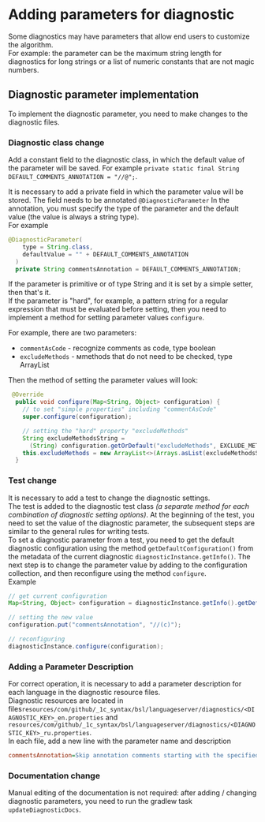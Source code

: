 # Adding parameters for diagnostic

Some diagnostics may have parameters that allow end users to customize the algorithm.  
For example: the parameter can be the maximum string length for diagnostics for long strings or a list of numeric constants that are not magic numbers.

## Diagnostic parameter implementation

To implement the diagnostic parameter, you need to make changes to the diagnostic files.

### Diagnostic class change

Add a constant field to the diagnostic class, in which the default value of the parameter will be saved. For example `private static final String DEFAULT_COMMENTS_ANNOTATION = "//@";`.

It is necessary to add a private field in which the parameter value will be stored. The field needs to be annotated `@DiagnosticParameter` In the annotation, you must specify the type of the parameter and the default value (the value is always a string type).  
For example

```java
@DiagnosticParameter(
    type = String.class,
    defaultValue = "" + DEFAULT_COMMENTS_ANNOTATION
  )
  private String commentsAnnotation = DEFAULT_COMMENTS_ANNOTATION;

```

If the parameter is primitive or of type String and it is set by a simple setter, then that's it.  
If the parameter is "hard", for example, a pattern string for a regular expression that must be evaluated before setting, then you need to implement a method for setting parameter values `configure`.

For example, there are two parameters:

- `commentAsCode` - recognize comments as code, type boolean
- `excludeMethods` - мmethods that do not need to be checked, type ArrayList

Then the method of setting the parameter values will look:

```java
 @Override
  public void configure(Map<String, Object> configuration) {
    // to set "simple properties" including "commentAsCode"
    super.configure(configuration);

    // setting the "hard" property "excludeMethods"
    String excludeMethodsString =
      (String) configuration.getOrDefault("excludeMethods", EXCLUDE_METHODS_DEFAULT);
    this.excludeMethods = new ArrayList<>(Arrays.asList(excludeMethodsString.split(",")));
  }

```

### Test change

It is necessary to add a test to change the diagnostic settings.  
The test is added to the diagnostic test class _(a separate method for each combination of diagnostic setting options)_. At the beginning of the test, you need to set the value of the diagnostic parameter, the subsequent steps are similar to the general rules for writing tests.  
To set a diagnostic parameter from a test, you need to get the default diagnostic configuration using the method `getDefaultConfiguration()` from the metadata of the current diagnostic `diagnosticInstance.getInfo()`. The next step is to change the parameter value by adding to the configuration collection, and then reconfigure using the method `configure`.  
Example

```java
// get current configuration
Map<String, Object> configuration = diagnosticInstance.getInfo().getDefaultConfiguration();

// setting the new value
configuration.put("commentsAnnotation", "//(с)");

// reconfiguring
diagnosticInstance.configure(configuration);

```

### Adding a Parameter Description

For correct operation, it is necessary to add a parameter description for each language in the diagnostic resource files.  
Diagnostic resources are located in files`resources/com/github/_1c_syntax/bsl/languageserver/diagnostics/<DIAGNOSTIC_KEY>_en.properties` and `resources/com/github/_1c_syntax/bsl/languageserver/diagnostics/<DIAGNOSTIC_KEY>_ru.properties`.  
In each file, add a new line with the parameter name and description

```ini
commentsAnnotation=Skip annotation comments starting with the specified substrings. A comma separated list. For example: //@,//(c)
```

### Documentation change

Manual editing of the documentation is not required: after adding / changing diagnostic parameters, you need to run the gradlew task `updateDiagnosticDocs`.
